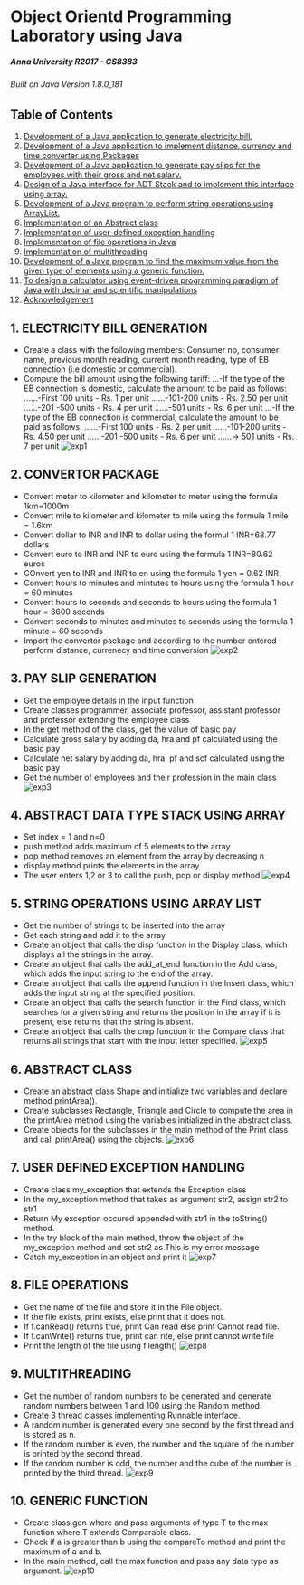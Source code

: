 # Object Orientd Programming Laboratory using Java
##### Anna University R2017 - CS8383
###### Built on Java Version 1.8.0_181
## Table of Contents
1. [Development of a Java application to generate electricity bill.](#1-ELECTRICITY-BILL-GENERATION)
2. [Development of a Java application to implement distance, currency and time converter using Packages](#2-CONVERTOR-PACKAGE)
3. [Development of a Java application to generate pay slips for the employees with their gross and net salary.](#3-PAY-SLIP-GENERATION)
4. [Design of a Java interface for ADT Stack and to implement this interface using array.](#4-ABSTRACT-DATA-TYPE-STACK-USING-ARRAY)
5. [Development of a Java program to perform string operations using ArrayList.](#5-STRING-OPERATIONS-USING-ARRAY-LIST)
6. [Implementation of an Abstract class](#6-ABSTRACT-CLASS)
7. [Implementation of user-defined exception handling](#7-USER-DEFINED-EXCEPTION-HANDLING)
8. [Implementation of file operations in Java](#8-FILE-OPERATIONS)
9. [Implementation of multithreading](#9-MULTITHREADING)
10. [Development of a Java program to find the maximum value from the given type of elements using a generic function.](#10-GENERIC-FUNCTION)
11. [To design a calculator using event-driven programming paradigm of Java with decimal and scientific manipulations](#11-CALCULATOR-APP)
12. [Acknowledgement](#12-ACKNOWLEDGEMENT)

## 1. ELECTRICITY BILL GENERATION
- Create a class with the following members: Consumer no, consumer name, previous month reading, current month reading,
type of EB connection (i.e domestic or commercial). 
- Compute the bill amount using the following tariff: 
...-If the type of the EB connection is domestic, calculate the amount to be paid as follows: 
......-First 100 units - Rs. 1 per unit 
......-101-200 units - Rs. 2.50 per unit 
......-201 -500 units - Rs. 4 per unit 
......-501 units - Rs. 6 per unit 
...-If the type of the EB connection is commercial, calculate the amount to be paid as follows:
......-First 100 units - Rs. 2 per unit 
......-101-200 units - Rs. 4.50 per unit 
......-201 -500 units - Rs. 6 per unit 
......-> 501 units - Rs. 7 per unit
![exp1](./exp1/output1.PNG)

## 2. CONVERTOR PACKAGE
- Convert meter to kilometer and kilometer to meter using the formula 1km=1000m
- Convert mile to kilometer and kilometer to mile using the formula 1 mile = 1.6km
- Convert dollar to INR and INR to dollar using the formul 1 INR=68.77 dollars
- Convert euro to INR and INR to euro using the formula 1 INR=80.62 euros
- COnvert yen to INR and INR to en using the formula 1 yen = 0.62 INR
- Convert hours to minutes and mintutes to hours using the formula 1 hour = 60 minutes
- Convert hours to seconds and seconds to hours using the formula 1 hour = 3600 seconds
- Convert seconds to minutes and minutes to seconds using the formula 1 minute = 60 seconds
- Import the convertor package and according to the number entered perform distance, currenecy and time conversion
![exp2](./exp2/output2.PNG)

## 3. PAY SLIP GENERATION
- Get the employee details in the input function
- Create classes programmer, associate professor, assistant professor and professor extending the employee class
- In the get method of the class, get the value of basic pay
- Calculate gross salary by adding da, hra and pf calculated using the basic pay
- Calculate net salary by adding da, hra, pf and scf calculated using the basic pay
- Get the number of employees and their profession in the main class
![exp3](./exp3/output3.PNG)

## 4. ABSTRACT DATA TYPE STACK USING ARRAY
- Set index = 1 and n=0
- push method adds maximum of 5 elements to the array
- pop method removes an element from the array by decreasing n
- display method prints the elements in the array
- The user enters 1,2 or 3 to call the push, pop or display method
![exp4](./exp4/output4.PNG)

## 5. STRING OPERATIONS USING ARRAY LIST
- Get the number of strings to be inserted into the array
- Get each string and add it to the array
- Create an object that calls the disp function in the Display class, which displays all the strings in the array.
- Create an object that calls the add_at_end function in the Add class, which adds the input string to the end of the array.
- Create an object that calls the append function in the Insert class, which adds the input string at the specified position.
- Create an object that calls the search function in the Find class, which searches for a given string and returns the position in the array if it is present, else returns that the string is absent.
- Create an object that calls the cmp function in the Compare class that returns all strings that start with the input letter specified.
![exp5](./exp5/output5.PNG)

## 6. ABSTRACT CLASS
- Create an abstract class Shape and initialize two variables and declare method printArea().
- Create subclasses Rectangle, Triangle and Circle to compute the area in the printArea method using the variables initialized in the abstract class.
- Create objects for the subclasses in the main method of the Print class and call printArea() using the objects.
![exp6](./exp6/output6.PNG)

## 7. USER DEFINED EXCEPTION HANDLING
- Create class my_exception that extends the Exception class
- In the my_exception method that takes as argument str2, assign str2 to str1
- Return My exception occured appended with str1 in the toString() method.
- In the try block of the main method, throw the object of the my_exception method and set str2 as This is my error message
- Catch my_exception in an object and print it
![exp7](./exp7/user-defined-exception-test/output7.PNG)

## 8. FILE OPERATIONS
- Get the name of the file and store it in the File object.
- If the file exists, print exists, else print that it does not.
- If f.canRead() returns true, print Can read else print Cannot read file.
- If f.canWrite() returns true, print can rite, else print cannot write file
- Print the length of the file using f.length()
![exp8](./exp8/output8.PNG)

## 9. MULTITHREADING
- Get the number of random numbers to be generated and generate random numbers between 1 and 100 using the Random method.
- Create 3 thread classes implementing Runnable interface.
- A random number is generated every one second by the first thread and is stored as n.
- If the random number is even, the number and the square of the number is printed by the second thread.
- If the random number is odd, the number and the cube of the number is printed by the third thread.
![exp9](./exp9/output9.PNG)

## 10. GENERIC FUNCTION
- Create class gen where and pass arguments of type T to the max function where T extends Comparable class.
- Check if a is greater than b using the compareTo method and print the maximum of a and b.
- In the main method, call the max function and pass any data type as argument.
![exp10](./exp10/exp10.PNG)
